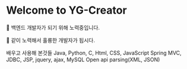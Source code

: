 # Welcome to YG-Creator

:eyes: 백엔드 개발자가 되기 위해 노력중입니다.

:hamster: 같이 노력해서 훌륭한 개발자가 됩시다.

배우고 사용해 본것들
Java, Python, C, Html, CSS, JavaScript
Spring MVC, JDBC, JSP, jquery, ajax, 
MySQL 
Open api parsing(XML, JSON)
